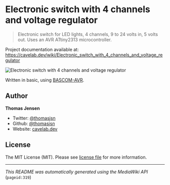# Electronic switch with 4 channels and voltage regulator

> Electronic switch for LED lights, 4 channels, 9 to 24 volts in, 5 volts out. Uses an AVR ATtiny2313 microcontroller.

Project documentation available at: https://cavelab.dev/wiki/Electronic_switch_with_4_channels_and_voltage_regulator

![Electronic switch with 4 channels and voltage regulator](https://cavelab.dev/images/thumb/e/e2/Closeup-of-light-switch-module-on-wall-gzxerq.jpeg/374px-Closeup-of-light-switch-module-on-wall-gzxerq.jpeg)

Written in basic, using [BASCOM-AVR](http://www.mcselec.com/).

## Author
**Thomas Jensen**
* Twitter: [@thomasjsn](https://twitter.com/thomasjsn)
* Github: [@thomasjsn](https://github.com/thomasjsn)
* Website: [cavelab.dev](https://cavelab.dev/wiki/User:Thomas)

## License
The MIT License (MIT). Please see [license file](LICENSE.txt) for more information.

---
_This README was automatically generated using the MediaWiki API_ (`pageid:319`)
